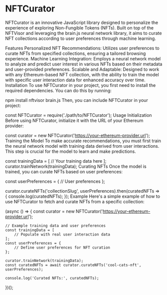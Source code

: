 # NFTCurator
NFTCurator is an innovative JavaScript library designed to personalize the experience of exploring Non-Fungible Tokens (NFTs). Built on top of the NFTVisor and leveraging the brain.js neural network library, it aims to curate NFT collections according to user preferences through machine learning.

Features
Personalized NFT Recommendations: Utilizes user preferences to curate NFTs from specified collections, ensuring a tailored browsing experience.
Machine Learning Integration: Employs a neural network model to analyze and predict user interest in various NFTs based on their metadata and user-provided preferences.
Scalable and Adaptable: Designed to work with any Ethereum-based NFT collection, with the ability to train the model with specific user interaction data for enhanced accuracy over time.
Installation
To use NFTCurator in your project, you first need to install the required dependencies. You can do this by running:

npm install nftvisor brain.js
Then, you can include NFTCurator in your project:

const NFTCurator = require('./path/to/NFTCurator');
Usage
Initialization
Before using NFTCurator, initialize it with the URL of your Ethereum provider:

const curator = new NFTCurator('https://your-ethereum-provider.url');
Training the Model
To make accurate recommendations, you must first train the neural network model with training data derived from user interactions. This step is crucial for the model to learn and make predictions.

const trainingData = [
    // Your training data here
];
curator.trainNetwork(trainingData);
Curating NFTs
Once the model is trained, you can curate NFTs based on user preferences:

const userPreferences = {
    // User preferences
};

curator.curateNFTs('collectionSlug', userPreferences).then(curatedNFTs => {
    console.log(curatedNFTs);
});
Example
Here's a simple example of how to use NFTCurator to fetch and curate NFTs from a specific collection:

(async () => {
    const curator = new NFTCurator('https://your-ethereum-provider.url');

    // Example training data and user preferences
    const trainingData = [
        // Populate with real user interaction data
    ];
    const userPreferences = {
        // Define user preferences for NFT curation
    };

    curator.trainNetwork(trainingData);
    const curatedNFTs = await curator.curateNFTs('cool-cats-nft', userPreferences);

    console.log('Curated NFTs:', curatedNFTs);
})();